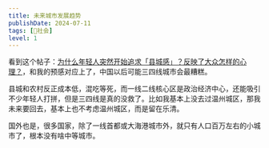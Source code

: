 ```yaml
---
title: 未来城市发展趋势
publishDate: 2024-07-11
tags: [👫社会]
level: 1
---
```


看到这个帖子：[为什么年轻人突然开始追求「县城感」？反映了大众怎样的心理？]，和我的预感对应上了，中国以后可能三四线城市会最糟糕。

县城和农村反正成本低，混吃等死，而一线二线核心区是政治经济中心，还能吸引不少年轻人打拼，但是三四线是真的没救了。比如我基本上没去过温州城区，那我未来要回去，基本上也不考虑温州城区，而是留在乐清。

国外也是，很多国家，除了一线首都或大海港城市外，就只有人口百万左右的小城市了，根本没有啥中等城市。

[为什么年轻人突然开始追求「县城感」？反映了大众怎样的心理？]: https://www.zhihu.com/question/661273765/answer/3558837382
